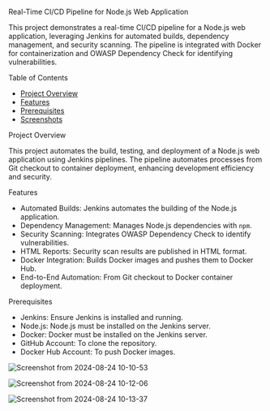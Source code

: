 Real-Time CI/CD Pipeline for Node.js Web Application

This project demonstrates a real-time CI/CD pipeline for a Node.js web application, leveraging Jenkins for automated builds, dependency management, and security scanning. The pipeline is integrated with Docker for containerization and OWASP Dependency Check for identifying vulnerabilities.

 Table of Contents
- [Project Overview](#project-overview)
- [Features](#features)
- [Prerequisites](#prerequisites)
- [Screenshots](#screenshots)

Project Overview

This project automates the build, testing, and deployment of a Node.js web application using Jenkins pipelines. The pipeline automates processes from Git checkout to container deployment, enhancing development efficiency and security.

Features

- Automated Builds: Jenkins automates the building of the Node.js application.
- Dependency Management: Manages Node.js dependencies with `npm`.
- Security Scanning: Integrates OWASP Dependency Check to identify vulnerabilities.
- HTML Reports: Security scan results are published in HTML format.
- Docker Integration: Builds Docker images and pushes them to Docker Hub.
- End-to-End Automation: From Git checkout to Docker container deployment.

Prerequisites

- Jenkins: Ensure Jenkins is installed and running.
- Node.js: Node.js must be installed on the Jenkins server.
- Docker: Docker must be installed on the Jenkins server.
- GitHub Account: To clone the repository.
- Docker Hub Account: To push Docker images.

![Screenshot from 2024-08-24 10-10-53](https://github.com/user-attachments/assets/6a2b0151-94cb-4465-b1fd-522673d68ea9)


![Screenshot from 2024-08-24 10-12-06](https://github.com/user-attachments/assets/5d069bac-1f2f-48f4-b889-5ce76bf39370)

![Screenshot from 2024-08-24 10-13-37](https://github.com/user-attachments/assets/0d000e37-2017-4a47-a01e-07e286a7b33d)

